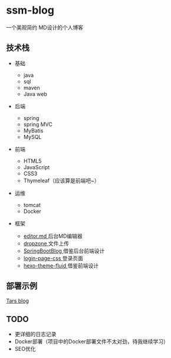 # ssm-blog

一个美观简约 MD设计的个人博客

## 技术栈

- 基础

  - java
  - sql
  - maven
  - Java web
  
- 后端

  - spring
  - spring MVC
  - MyBatis
  - MySQL
  
- 前端

  - HTML5
  - JavaScript
  - CSS3
  - Thymeleaf（应该算是前端吧~）
  
- 运维

  - tomcat
  - Docker
  
- 框架
  - [editor.md ](https://pandao.github.io/editor.md/)	后台MD编辑器
  - [dropzone ](https://www.dropzonejs.com/)    文件上传
  - [SpringBootBlog ](https://github.com/caozongpeng/SpringBootBlog)    借鉴后台前端设计
  - [login-page-css ](https://github.com/mazipan/login-page-css)   登录页面
  - [hexo-theme-fluid ](https://github.com/fluid-dev/hexo-theme-fluid)   借鉴前端设计
  
## 部署示例

  [Tars blog](http://tars-knock.cn)



## TODO

- 更详细的日志记录
- Docker部署（项目中的Docker部署文件不太对劲，待我继续学习）
- SEO优化 
